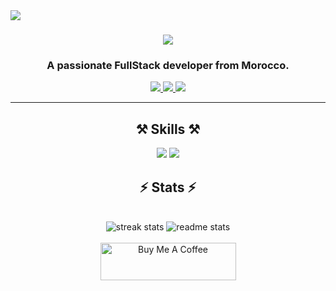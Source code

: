 <img align="left" src="https://visitor-badge.laobi.icu/badge?page_id=AyoubChaiba.AyoubChaiba" />

<h1 align="center">
    <img src="https://readme-typing-svg.demolab.com?font=Fira+Code&weight=500&size=45&duration=2000&pause=700&color=1B86FF&center=true&vCenter=true&random=false&width=439&lines=Hi+There!;I'm+Ayoub+Chaiba!" />
</h1>
<h3 align="center">A passionate FullStack developer from Morocco.</h3>

<!-- <br/>

    <div align="center">
 
 🔭 I’m currently working on **a marketplace**
 
 🌱 I’m currently learning **Docker**

 </div>-->
 
<div align="center"> 
  <a href="mailto:ay.chaiba98@gmail.com">
    <img src="https://img.shields.io/badge/Gmail-333333?style=for-the-badge&logo=gmail&logoColor=red" />
  </a>
  <a href="https://www.linkedin.com/in/ayoub-chaiba" target="_blank">
    <img src="https://img.shields.io/badge/LinkedIn-0077B5?style=for-the-badge&logo=linkedin&logoColor=white" target="_blank" />
  </a>
  <a href="##" target="_blank">
     <img src="https://img.shields.io/badge/Portfolio-FF5722?style=for-the-badge&logo=todoist&logoColor=white" target="_blank" />
  </a>
</div>
<!--  <br/> -->
 <hr/>

<h2 align="center">⚒️ Skills ⚒️</h2>
<!-- <br/> -->
<div align="center">
    <img src="https://skillicons.dev/icons?i=react,bootstrap,tailwind,html,css,sass,vscode,github,figma,git,angular,docker" />
    <img src="https://skillicons.dev/icons?i=nodejs,python,javascript,typescript,express,firebase,mongodb,mysql,php,laravel" /><br>
</div>
<!-- <br/> <hr/> -->

<h2 align="center">⚡ Stats ⚡</h2>
<br>
<div align=center>
    <img src="https://streak-stats.demolab.com?user=AyoubChaiba&show_icons=true&theme=dark&hide_border=true&border_radius=15&card_width=390" alt="streak stats"/>
    <img src="https://github-readme-stats.vercel.app/api?username=AyoubChaiba&show_icons=true&theme=dark&hide_border=true&border_radius=15&card_width=390" alt="readme stats" />
<!--     <img align="center"  src="https://github-readme-stats.vercel.app/api/top-langs?username=AyoubChaiba&show_icons=true&theme=dark&hide_border=true&border_radius=15&card_width=390" /> -->
</div>
<!-- <br/> <hr/>  -->
<br/>
<div align="center">
<a href="https://www.buymeacoffee.com/ayoubch" target="_blank"><img src="https://cdn.buymeacoffee.com/buttons/v2/default-yellow.png" alt="Buy Me A Coffee" style="height: 60px !important;width: 217px !important;" ></a>
</div>

<br/>
